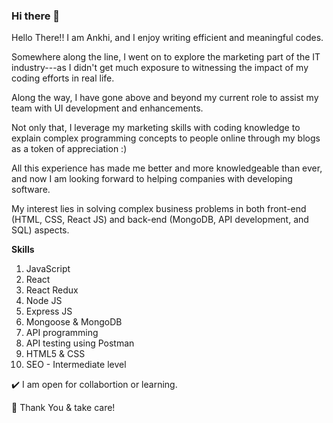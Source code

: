 ### Hi there 👋

Hello There!! I am Ankhi, and I enjoy writing efficient and meaningful codes.

Somewhere along the line, I went on to explore the marketing part of the IT industry---as I didn't get much exposure to witnessing the impact of my coding efforts in real life.
                
Along the way, I have gone above and beyond my current role to assist my team with UI development and enhancements. 
                
Not only that, I leverage my marketing skills with coding knowledge to explain complex programming concepts to people online through my blogs as a token of appreciation :)
                
All this experience has made me better and more knowledgeable than ever, and now I am looking forward to helping companies with developing software.
                
My interest lies in solving complex business problems in both front-end (HTML, CSS, React JS) and back-end (MongoDB, API development, and SQL) aspects.

**Skills**
1. JavaScript
2. React
3. React Redux
4. Node JS
5. Express JS
6. Mongoose & MongoDB
7. API programming
8. API testing using Postman
9. HTML5 & CSS
10. SEO - Intermediate level

✔️ I am open for collabortion or learning.

👋 Thank You & take care!
